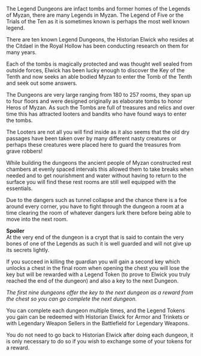 ---
---
The Legend Dungeons are infact tombs and former homes of the Legends of Myzan, there are many Legends in Myzan. The Legend of Five or the Trials of the Ten as it is sometimes known is perhaps the most well known legend.

There are ten known Legend Dungeons, the Historian Elwick who resides at the Citdael in the Royal Hollow has been conducting research on them for many years.

Each of the tombs is magically protected and was thought well sealed from outside forces, Elwick has been lucky enough to discover the Key of the Tenth and now seeks an able bodied Myzan to enter the Tomb of the Tenth and seek out some answers. 

The Dungeons are very large ranging from 180 to 257 rooms, they span up to four floors and were designed originally as elaborate tombs to honor Heros of Myzan. As such the Tombs are full of treasures and relics and over time this has attracted looters and bandits who have found ways to enter the tombs.

The Looters are not all you will find inside as it also seems that the old dry passages have been taken over by many different nasty creatures or perhaps these creatures were placed here to guard the treasures from grave robbers!

While building the dungeons the ancient people of Myzan constructed rest chambers at evenly spaced intervals this allowed them to take breaks when needed and to get nourishment and water without having to return to the surface you will find these rest rooms are still well equipped with the essentials.

Due to the dangers such as tunnel collapse and the chance there is a foe around every corner, you have to fight through the dungeon a room at a time clearing the room of whatever dangers lurk there before being able to move into the next room.

**Spoiler**  
At the very end of the dungeon is a crypt that is said to contain the very bones of one of the Legends as such it is well guarded and will not give up its secrets lightly.

If you succeed in killing the guardian you will gain a second key which unlocks a chest in the final room when opening the chest you will lose the key but will be rewarded with a Legend Token (to prove to Elwick you truly reached the end of the dungeon) and also a key to the next Dungeon.

_The first nine dungeons offer the key to the next dungeon as a reward from the chest so you can go complete the next dungeon._

You can complete each dungeon multiple times, and the Legend Tokens you gain can be redeemed with Historian Elwick for Armor and Trinkets or with Legendary Weapon Sellers in the Battlefield for Legendary Weapons.

You do not need to go back to Historian Elwick after doing each dungeon, it is only necessary to do so if you wish to exchange some of your tokens for a reward.